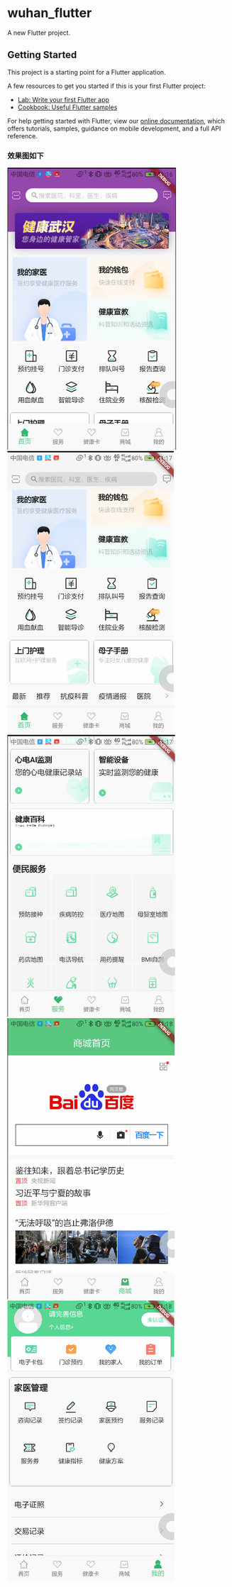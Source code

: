 # wuhan_flutter

A new Flutter project.

## Getting Started

This project is a starting point for a Flutter application.

A few resources to get you started if this is your first Flutter project:

- [Lab: Write your first Flutter app](https://flutter.dev/docs/get-started/codelab)
- [Cookbook: Useful Flutter samples](https://flutter.dev/docs/cookbook)

For help getting started with Flutter, view our
[online documentation](https://flutter.dev/docs), which offers tutorials,
samples, guidance on mobile development, and a full API reference.
### 效果图如下
![image](https://github.com/helloworld-jpg/yuny/blob/master/img/1.png)
![image](https://github.com/helloworld-jpg/yuny/blob/master/img/2.png)
![image](https://github.com/helloworld-jpg/yuny/blob/master/img/3.png)
![image](https://github.com/helloworld-jpg/yuny/blob/master/img/4.png)
![image](https://github.com/helloworld-jpg/yuny/blob/master/img/5.png)
